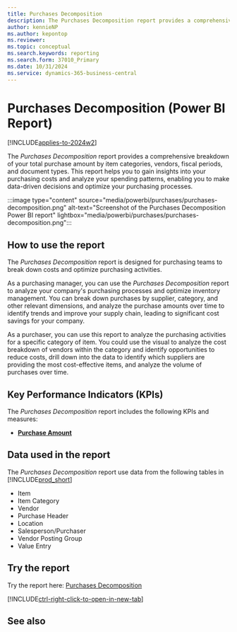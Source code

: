 ```yaml
---
title: Purchases Decomposition
description: The Purchases Decomposition report provides a comprehensive breakdown of your total purchase amount by item categories, vendors, fiscal periods, and document types.
author: kennieNP
ms.author: kepontop
ms.reviewer:
ms.topic: conceptual
ms.search.keywords: reporting
ms.search.form: 37010_Primary
ms.date: 10/31/2024
ms.service: dynamics-365-business-central
---
```


# Purchases Decomposition (Power BI Report)

[!INCLUDE[applies-to-2024w2](includes/applies-to-2024w2.md)]

The *Purchases Decomposition* report provides a comprehensive breakdown of your total purchase amount by item categories, vendors, fiscal periods, and document types. This report helps you to gain insights into your purchasing costs and analyze your spending patterns, enabling you to make data-driven decisions and optimize your purchasing processes.  

:::image type="content" source="media/powerbi/purchases/purchases-decomposition.png" alt-text="Screenshot of the Purchases Decomposition Power BI report" lightbox="media/powerbi/purchases/purchases-decomposition.png":::

## How to use the report

The *Purchases Decomposition* report is designed for purchasing teams to break down costs and optimize purchasing activities.

As a purchasing manager, you can use the *Purchases Decomposition* report to analyze your company's purchasing processes and optimize inventory management. You can break down purchases by supplier, category, and other relevant dimensions, and analyze the purchase amounts over time to identify trends and improve your supply chain, leading to significant cost savings for your company.

As a purchaser, you can use this report to analyze the purchasing activities for a specific category of item. You could use the visual to analyze the cost breakdown of vendors within the category and identify opportunities to reduce costs, drill down into the data to identify which suppliers are providing the most cost-effective items, and analyze the volume of purchases over time.


## Key Performance Indicators (KPIs)

The *Purchases Decomposition* report includes the following KPIs and measures: 

- [**Purchase Amount**](####)  

## Data used in the report

The *Purchases Decomposition* report use data from the following tables in [!INCLUDE[prod_short](includes/prod_short.md)]

- Item
- Item Category
- Vendor
- Purchase Header
- Location
- Salesperson/Purchaser
- Vendor Posting Group
- Value Entry

## Try the report

Try the report here: [Purchases Decomposition](https://businesscentral.dynamics.com?page=37010)

[!INCLUDE[ctrl-right-click-to-open-in-new-tab](includes/ctrl-right-click-to-open-in-new-tab.md)]

## See also
